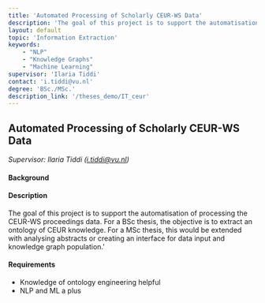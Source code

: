 ```yaml
---
title: 'Automated Processing of Scholarly CEUR-WS Data'
description: 'The goal of this project is to support the automatisation of processing the CEUR-WS proceedings data. For a BSc thesis, the objective is to extract an ontology of CEUR knowledge. For a MSc thesis, this would be extended with analysing abstracts or creating an interface for data input and knowledge graph population.'
layout: default
topic: 'Information Extraction'
keywords:
    - "NLP"
    - "Knowledge Graphs"
    - "Machine Learning"
supervisor: 'Ilaria Tiddi'
contact: 'i.tiddi@vu.nl'
degree: 'BSc./MSc.'
description_link: '/theses_demo/IT_ceur'
---
```


## Automated Processing of Scholarly CEUR-WS Data
*Supervisor: Ilaria Tiddi (i.tiddi@vu.nl)*

#### Background

#### Description
The goal of this project is to support the automatisation of processing the CEUR-WS proceedings data. 
For a BSc thesis, the objective is to extract an ontology of CEUR knowledge. 
For a MSc thesis, this would be extended with analysing abstracts or creating an interface for data input and knowledge graph population.'

#### Requirements
- Knowledge of ontology engineering helpful
- NLP and ML a plus
